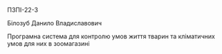ПЗПІ-22-3

Білозуб Данило Владиславович

Програмна система для контролю умов життя тварин та кліматичних умов для них в зоомагазині
